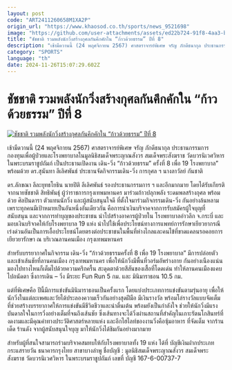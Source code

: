 ```yaml
---
layout: post
code: "ART2411260658M1XA2P"
origin_url: "https://www.khaosod.co.th/sports/news_9521698"
image: "https://github.com/user-attachments/assets/ed22b724-91f8-4aa3-b4fa-a4e10e1a4abf"
title: "ชัชชาติ รวมพลังนักวิ่งสร้างกุศลกันคึกคักใน “ก้าวด้วยธรรม” ปีที่ 8"
description: "เช้ามืดวานนี้ (24 พฤศจิกายน 2567) ศาสตราจารย์พิเศษ จรัญ ภักดีธนากุล ประธานกรรมการกองทุนเพื่อผู้ป่วยและโรงพยาบาลในมูลนิธิสมเด็จพระญาณสังวร"
category: "SPORTS"
language: "th"
date: 2024-11-26T15:07:29.602Z
---
```


# ชัชชาติ รวมพลังนักวิ่งสร้างกุศลกันคึกคักใน “ก้าวด้วยธรรม” ปีที่ 8

[![ชัชชาติ รวมพลังนักวิ่งสร้างกุศลกันคึกคักใน “ก้าวด้วยธรรม” ปีที่ 8](https://www.khaosod.co.th/wpapp/uploads/2024/11/run-1.jpg "ชัชชาติ รวมพลังนักวิ่งสร้างกุศลกันคึกคักใน “ก้าวด้วยธรรม” ปีที่ 8")](https://www.khaosod.co.th/wpapp/uploads/2024/11/run-1.jpg)

เช้ามืดวานนี้ (24 พฤศจิกายน 2567) ศาสตราจารย์พิเศษ จรัญ ภักดีธนากุล ประธานกรรมการกองทุนเพื่อผู้ป่วยและโรงพยาบาลในมูลนิธิสมเด็จพระญาณสังวร สมเด็จพระสังฆราช วัดบวรนิเวศวิหาร ในพระบรมราชูปถัมภ์ เป็นประธานเปิดงาน เดิน-วิ่ง “ก้าวด้วยธรรม” ครั้งที่ 8 เพื่อ 19 โรงพยาบาล” พร้อมด้วย ดร.สุนันทา ลีเลิศพันธ์ ประธานจัดกิจกรรมเดิน-วิ่ง การกุศล ฯ นางลาวัลย์ กันชาติ

ดร.ลักขณา ลีละยุทธโยธิน นายปิติ ลีเลิศพันธ์ รองประธานกรรมการ ฯ และอีกมากมาย โดยได้รับเกียรติจากนายชัชชาติ สิทธิพันธุ์ ผู้ว่าราชการกรุงเทพมหานคร มาร่วมก้าวปลุกพลัง ระดมพลสร้างกุศล พร้อมด้วย ศิลปินดารา ตัวแทนนักวิ่ง และผู้สนับสนุนใจดี ที่ตั้งใจมาร่วมกิจกรรมเดิน-วิ่ง กันอย่างล้นหลาม เพราะทุกคนมีเป้าหมายเป็นอันหนึ่งอันเดียวกัน คือการนำเงินบริจาคจากการรับสมัครผู้ใจบุญที่สนับสนุน และจากการทำบุญของประชาชน นำไปสร้างอาคารผู้ป่วยใน โรงพยาบาลอ่าวลึก จ.กระบี่ และมอบเงินบริจาคให้กับโรงพยาบาล 19 แห่ง นำไปใช้เพื่อประโยชน์ทางการแพทย์การรักษาเยียวยากรณีเร่งด่วนอันเป็นการเอื้อประโยชน์โดยตรงต่อประชาชนในพื้นที่ห่างไกลและคนไข้ที่ขาดแคลนรอคอยการเยียวยารักษา ณ บริเวณลานคนเมือง กรุงเทพมหานคร

สำหรับบรรยากาศในกิจกรรม เดิน-วิ่ง “ก้าวด้วยธรรมครั้งที่ 8 เพื่อ 19 โรงพยาบาล” มีการปล่อยตัวและเข้าเส้นชัยที่ลานคนเมือง กรุงเทพมหานคร เพื่อให้นักวิ่งมีพื้นที่วอร์มอัพร่างกาย กันอย่างเนืองแน่น มองไปทางไหนก็เต็มไปด้วยความครึกครื้น สะดุดตาด้วยสีสันของเสื้อที่โดดเด่น ทำให้ลานคนเมืองแคบไปถนัดตา ซึ่งการเดิน – วิ่ง มีระยะ Fun Run 5 กม. และ มินิมาราธอน 10.5 กม.

แต่ที่พิเศษคือ ปีนี้มีการแข่งขันมินิมาราธอนเป็นครั้งแรก โดยแบ่งประเภทการแข่งขันตามรุ่นอายุ เพื่อให้นักวิ่งในแต่ละเพศและวัยได้ประลองความเร็วกันอย่างสุดฝีมือ มีเงินรางวัล พร้อมโล่รางวัลแบบจัดเต็ม ที่ช่วยสร้างบรรยากาศให้การแข่งขันมีชีวิตชีวาและน่าตื่นเต้น พร้อมยังเป็นกำลังใจ ช่วยให้นักวิ่งมีแรงบันดาลใจในการวิ่งอย่างเต็มที่จนถึงเส้นชัย ซึ่งเส้นทางจะได้วิ่งผ่านสถานที่สำคัญในเกาะรัตนโกสินทร์ที่งดงามและมีคุณค่าทางประวัติศาสตร์หลายแห่ง และอีกไฮไลท์ของงานวิ่งคือซุ้มอาหาร ที่จัดเต็ม จากร้านเด็ด ร้านดัง จากผู้สนับสนุนใจบุญ มาให้นักวิ่งได้ชิมกันอย่างมากมาย

สำหรับผู้ที่สนใจสามารถร่วมบริจาคสมทบให้กับโรงพยาบาลทั้ง 19 แห่ง ได้ที่ บัญชีเงินฝากประเภทกระแสรายวัน ธนาคารกรุงไทย สาขาบางลำพู ชื่อบัญชี : มูลนิธิสมเด็จพระญาณสังวร สมเด็จพระสังฆราช วัดบวรนิเวศวิหาร ในพระบรมราชูปถัมภ์ เลขที่ บัญชี 167-6-00737-7